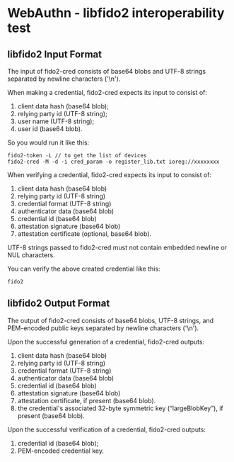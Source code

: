 # WebAuthn - libfido2 interoperability test

## libfido2 Input Format

The input of fido2-cred consists of base64 blobs and UTF-8 strings separated by newline characters ('\n').

When making a credential, fido2-cred expects its input to consist of:

1. client data hash (base64 blob);
2. relying party id (UTF-8 string);
3. user name (UTF-8 string);
4. user id (base64 blob).

So you would run it like this:

```
fido2-token -L // to get the list of devices
fido2-cred -M -d -i cred_param -o register_lib.txt ioreg://xxxxxxxx
```

When verifying a credential, fido2-cred expects its input to consist of:

1. client data hash (base64 blob)
2. relying party id (UTF-8 string)
3. credential format (UTF-8 string)
4. authenticator data (base64 blob)
5. credential id (base64 blob)
6. attestation signature (base64 blob)
7. attestation certificate (optional, base64 blob).

UTF-8 strings passed to fido2-cred must not contain embedded newline or NUL characters.

You can verify the above created credential like this:

```
fido2
```

## libfido2 Output Format

The output of fido2-cred consists of base64 blobs, UTF-8 strings, and PEM-encoded public keys separated by newline characters ('\n').

Upon the successful generation of a credential, fido2-cred outputs:

1. client data hash (base64 blob)
2. relying party id (UTF-8 string)
3. credential format (UTF-8 string)
4. authenticator data (base64 blob)
5. credential id (base64 blob)
6. attestation signature (base64 blob)
7. attestation certificate, if present (base64 blob).
8. the credential's associated 32-byte symmetric key (“largeBlobKey”), if present (base64 blob).

Upon the successful verification of a credential, fido2-cred outputs:

1. credential id (base64 blob);
2. PEM-encoded credential key.

